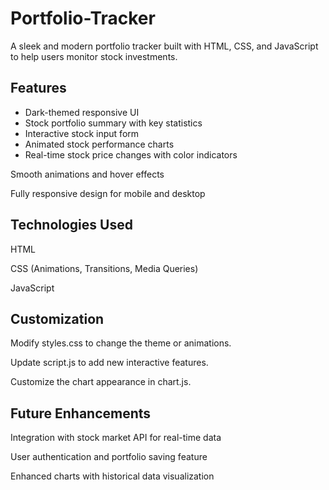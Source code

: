 # Portfolio-Tracker

A sleek and modern portfolio tracker built with HTML, CSS, and JavaScript to help users monitor stock investments.

## Features

- Dark-themed responsive UI
- Stock portfolio summary with key statistics
- Interactive stock input form
- Animated stock performance charts
- Real-time stock price changes with color indicators

Smooth animations and hover effects

Fully responsive design for mobile and desktop

## Technologies Used

HTML

CSS (Animations, Transitions, Media Queries)

JavaScript

## Customization

Modify styles.css to change the theme or animations.

Update script.js to add new interactive features.

Customize the chart appearance in chart.js.

## Future Enhancements

Integration with stock market API for real-time data

User authentication and portfolio saving feature

Enhanced charts with historical data visualization

